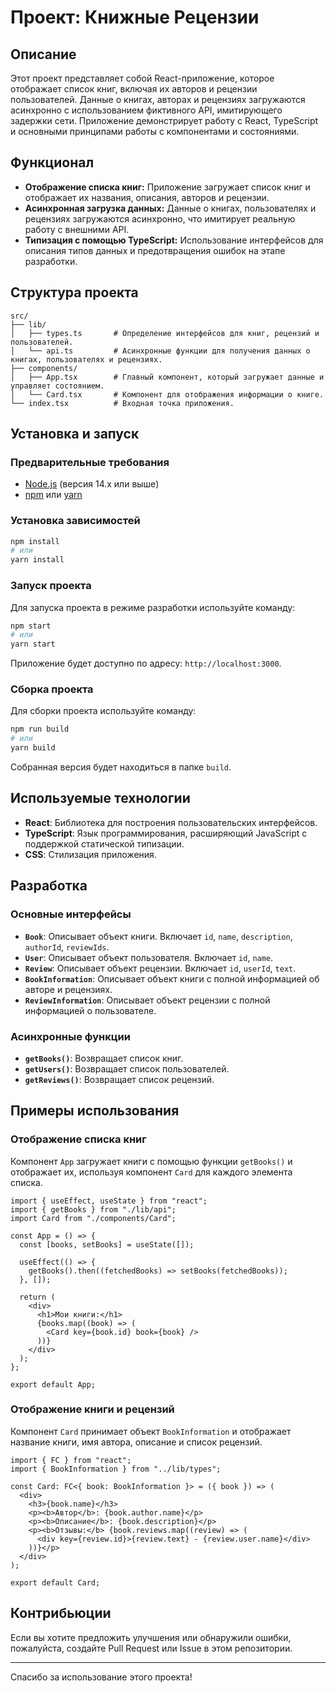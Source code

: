 # Проект: Книжные Рецензии

## Описание

Этот проект представляет собой React-приложение, которое отображает список книг, включая их авторов и рецензии пользователей. Данные о книгах, авторах и рецензиях загружаются асинхронно с использованием фиктивного API, имитирующего задержки сети. Приложение демонстрирует работу с React, TypeScript и основными принципами работы с компонентами и состояниями.

## Функционал

- **Отображение списка книг:** Приложение загружает список книг и отображает их названия, описания, авторов и рецензии.
- **Асинхронная загрузка данных:** Данные о книгах, пользователях и рецензиях загружаются асинхронно, что имитирует реальную работу с внешними API.
- **Типизация с помощью TypeScript:** Использование интерфейсов для описания типов данных и предотвращения ошибок на этапе разработки.
  
## Структура проекта

```plaintext
src/
├── lib/
│   ├── types.ts       # Определение интерфейсов для книг, рецензий и пользователей.
│   └── api.ts         # Асинхронные функции для получения данных о книгах, пользователях и рецензиях.
├── components/
│   ├── App.tsx        # Главный компонент, который загружает данные и управляет состоянием.
│   └── Card.tsx       # Компонент для отображения информации о книге.
└── index.tsx          # Входная точка приложения.
```

## Установка и запуск

### Предварительные требования

- [Node.js](https://nodejs.org/en/download/package-manager) (версия 14.x или выше)
- [npm](https://nodejs.org/en/download/package-manager) или [yarn](https://classic.yarnpkg.com/lang/en/docs/install/#windows-stable)

### Установка зависимостей

```bash
npm install
# или
yarn install
```

### Запуск проекта

Для запуска проекта в режиме разработки используйте команду:

```bash
npm start
# или
yarn start
```

Приложение будет доступно по адресу: `http://localhost:3000`.

### Сборка проекта

Для сборки проекта используйте команду:

```bash
npm run build
# или
yarn build
```

Собранная версия будет находиться в папке `build`.

## Используемые технологии

- **React**: Библиотека для построения пользовательских интерфейсов.
- **TypeScript**: Язык программирования, расширяющий JavaScript с поддержкой статической типизации.
- **CSS**: Стилизация приложения.

## Разработка

### Основные интерфейсы

- **`Book`**: Описывает объект книги. Включает `id`, `name`, `description`, `authorId`, `reviewIds`.
- **`User`**: Описывает объект пользователя. Включает `id`, `name`.
- **`Review`**: Описывает объект рецензии. Включает `id`, `userId`, `text`.
- **`BookInformation`**: Описывает объект книги с полной информацией об авторе и рецензиях.
- **`ReviewInformation`**: Описывает объект рецензии с полной информацией о пользователе.

### Асинхронные функции

- **`getBooks()`**: Возвращает список книг.
- **`getUsers()`**: Возвращает список пользователей.
- **`getReviews()`**: Возвращает список рецензий.

## Примеры использования

### Отображение списка книг

Компонент `App` загружает книги с помощью функции `getBooks()` и отображает их, используя компонент `Card` для каждого элемента списка.

```tsx
import { useEffect, useState } from "react";
import { getBooks } from "./lib/api";
import Card from "./components/Card";

const App = () => {
  const [books, setBooks] = useState([]);

  useEffect(() => {
    getBooks().then((fetchedBooks) => setBooks(fetchedBooks));
  }, []);

  return (
    <div>
      <h1>Мои книги:</h1>
      {books.map((book) => (
        <Card key={book.id} book={book} />
      ))}
    </div>
  );
};

export default App;
```

### Отображение книги и рецензий

Компонент `Card` принимает объект `BookInformation` и отображает название книги, имя автора, описание и список рецензий.

```tsx
import { FC } from "react";
import { BookInformation } from "../lib/types";

const Card: FC<{ book: BookInformation }> = ({ book }) => (
  <div>
    <h3>{book.name}</h3>
    <p><b>Автор</b>: {book.author.name}</p>
    <p><b>Описание</b>: {book.description}</p>
    <p><b>Отзывы:</b> {book.reviews.map((review) => (
      <div key={review.id}>{review.text} - {review.user.name}</div>
    ))}</p>
  </div>
);

export default Card;
```

## Контрибьюции

Если вы хотите предложить улучшения или обнаружили ошибки, пожалуйста, создайте Pull Request или Issue в этом репозитории.

---

Спасибо за использование этого проекта!
